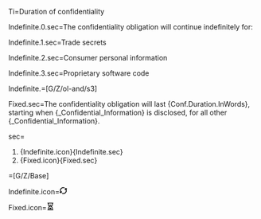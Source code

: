 Ti=Duration of confidentiality


Indefinite.0.sec=The confidentiality obligation will <span class="highlight">continue indefinitely</span> for:

Indefinite.1.sec=Trade secrets

Indefinite.2.sec=Consumer personal information

Indefinite.3.sec=Proprietary software code

Indefinite.=[G/Z/ol-and/s3]


Fixed.sec=The confidentiality obligation will last <span class="highlight">{Conf.Duration.InWords}</span>, starting when {_Confidential_Information} is disclosed, for all other {_Confidential_Information}.

sec=<ol class="secs"><li>{Indefinite.icon}{Indefinite.sec}<li>{Fixed.icon}{Fixed.sec}</ol>

=[G/Z/Base]

Indefinite.icon=<img src="Doc/OTF/WorldCC/NDA-Design/Z/icon/duration_indefinite.png" height="15" width="15" >  

Fixed.icon=<img src="Doc/OTF/WorldCC/NDA-Design/Z/icon/duration_fixed.png" height="15" width="15" >  
